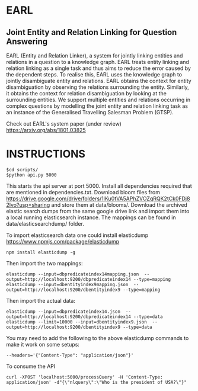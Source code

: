 # EARL 
## Joint Entity and Relation Linking for Question Answering

EARL (Entity and Relation Linker), a system for jointly linking entities and relations in a question to a knowledge graph. EARL treats entity linking and relation linking as a single task and thus aims to reduce the error caused by the dependent steps. To realise this, EARL uses the knowledge graph to jointly disambiguate entity and relations. EARL obtains the context for entity disambiguation by observing the relations surrounding the entity. Similarly, it obtains the context for relation disambiguation by looking at the surrounding entities. We support multiple entities and relations occurring in complex questions by modelling the joint entity and relation linking task as an instance of the Generalised Travelling Salesman Problem (GTSP).

Check out EARL's system paper (under review) https://arxiv.org/abs/1801.03825

# INSTRUCTIONS

    $cd scripts/
    $python api.py 5000

This starts the api server at port 5000. Install all dependencies required that are mentioned in dependencies.txt. Download bloom files from https://drive.google.com/drive/folders/1lKu0tVA5APhZVOZqRQK2tCk0FDj82lvo?usp=sharing and store them at data/blooms/. Download the archived elastic search dumps from the same google drive link and import them into a local running elasticsearch instance. The mappings can be found in data/elasticsearchdump/ folder.

To import elasticsearch data one could install elasticdump https://www.npmjs.com/package/elasticdump

    npm install elasticdump -g

Then import the two mappings:

    elasticdump --input=dbpredicateindex14mapping.json  --output=http://localhost:9200/dbpredicateindex14 --type=mapping
    elasticdump --input=dbentityindex9mapping.json  --output=http://localhost:9200/dbentityindex9 --type=mapping
    
Then import the actual data:

    elasticdump --input=dbpredicateindex14.json  --output=http://localhost:9200/dbpredicateindex14 --type=data
    elasticdump --limit=10000 --input=dbentityindex9.json  --output=http://localhost:9200/dbentityindex9 --type=data

You may need to add the following to the above elasticdump commands to make it work on some setups:

    --headers='{"Content-Type": "application/json"}'
    
    
To consume the API

    curl -XPOST 'localhost:5000/processQuery' -H 'Content-Type: application/json' -d"{\"nlquery\":\"Who is the president of USA?\"}"

